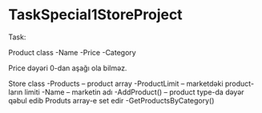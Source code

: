 # TaskSpecial1StoreProject

Task:

Product class
-Name
-Price
-Category

Price dəyəri 0-dan aşağı ola bilməz.

Store class
-Products – product array
-ProductLimit – marketdəki product-ların limiti
-Name – marketin adı
-AddProduct() – product type-da dəyər qəbul edib
		  Produts array-e set edir
-GetProductsByCategory()
